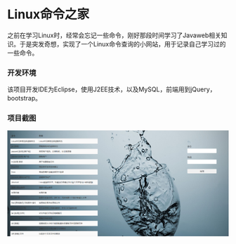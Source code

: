 # Linux命令之家
之前在学习Linux时，经常会忘记一些命令，刚好那段时间学习了Javaweb相关知识。于是突发奇想，实现了一个Linux命令查询的小网站，用于记录自己学习过的一些命令。

### 开发环境
该项目开发IDE为Eclipse，使用J2EE技术，以及MySQL，前端用到jQuery，bootstrap。

### 项目截图
![linuxcommand](https://raw.githubusercontent.com/debugxw/linuxcommand/master/image/linuxcommand.png)